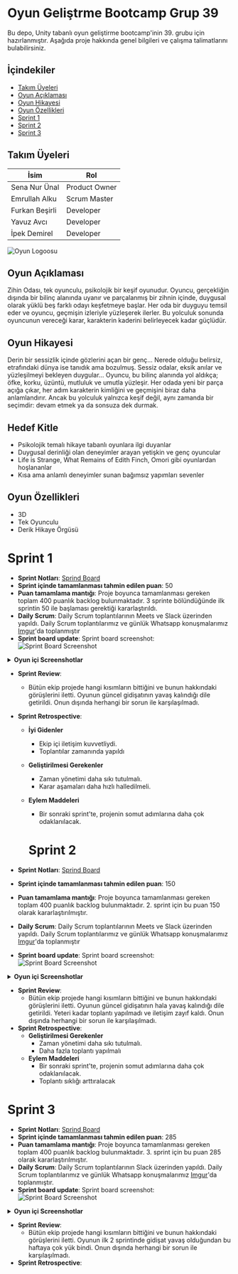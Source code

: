# Oyun Geliştrme Bootcamp Grup 39

Bu depo, Unity tabanlı oyun geliştirme bootcamp'inin 39. grubu için hazırlanmıştır. Aşağıda proje hakkında genel bilgileri ve çalışma talimatlarını bulabilirsiniz.

## İçindekiler

- [Takım Üyeleri](#takım-üyeleri)
- [Oyun Açıklaması](#oyun-açıklaması)
- [Oyun Hikayesi](#oyun-hikayesi)
- [Oyun Özellikleri](#oyun-özellikleri)
- [Sprint 1](#sprint-1)
- [Sprint 2](#sprint-2)
- [Sprint 3](#sprint-3)

## Takım Üyeleri

| İsim           | Rol           |
| -------------- | ------------- |
| Sena Nur Ünal  | Product Owner |
| Emrullah Alku  | Scrum Master  |
| Furkan Beşirli | Developer     |
| Yavuz Avcı     | Developer     |
| İpek Demirel   | Developer     |

![Oyun Logoosu](./readME/Logo.png)

## Oyun Açıklaması

Zihin Odası, tek oyunculu, psikolojik bir keşif oyunudur. Oyuncu, gerçekliğin dışında bir bilinç alanında uyanır ve parçalanmış bir zihnin içinde, duygusal olarak yüklü beş farklı odayı keşfetmeye başlar. Her oda bir duyguyu temsil eder ve oyuncu, geçmişin izleriyle yüzleşerek ilerler. Bu yolculuk sonunda oyuncunun vereceği karar, karakterin kaderini belirleyecek kadar güçlüdür.

## Oyun Hikayesi

Derin bir sessizlik içinde gözlerini açan bir genç... Nerede olduğu belirsiz, etrafındaki dünya ise tanıdık ama bozulmuş. Sessiz odalar, eksik anılar ve yüzleşilmeyi bekleyen duygular… Oyuncu, bu bilinç alanında yol aldıkça; öfke, korku, üzüntü, mutluluk ve umutla yüzleşir. Her odada yeni bir parça açığa çıkar, her adım karakterin kimliğini ve geçmişini biraz daha anlamlandırır. Ancak bu yolculuk yalnızca keşif değil, aynı zamanda bir seçimdir: devam etmek ya da sonsuza dek durmak.

## Hedef Kitle

- Psikolojik temalı hikaye tabanlı oyunlara ilgi duyanlar
- Duygusal derinliği olan deneyimler arayan yetişkin ve genç oyuncular
- Life is Strange, What Remains of Edith Finch, Omori gibi oyunlardan hoşlananlar
- Kısa ama anlamlı deneyimler sunan bağımsız yapımları sevenler

## Oyun Özellikleri

- 3D
- Tek Oyunculu
- Derik Hikaye Örgüsü

# Sprint 1

- **Sprint Notları**: [Sprind Board](https://emrullahalku.atlassian.net/jira/software/projects/OGG3/boards/35?atlOrigin=eyJpIjoiYWQyMGZjZDhkYzc0NDE5NGExMGEzZDAxOWM4MGRmZWYiLCJwIjoiaiJ9)
- **Sprint içinde tamamlanması tahmin edilen puan**: 50
- **Puan tamamlama mantığı**: Proje boyunca tamamlanması gereken toplam 400 puanlık backlog bulunmaktadır. 3 sprinte bölündüğünde ilk sprintin 50 ile başlaması gerektiği kararlaştırıldı.
- **Daily Scrum**: Daily Scrum toplantılarının Meets ve Slack üzerinden yapıldı. Daily Scrum toplantılarımız ve günlük Whatsapp konuşmalarımız [Imgur](https://imgur.com/a/shcnWhl)'da toplanmıştır
- **Sprint board update**: Sprint board screenshot: ![Sprint Board Screenshot](./readME/Sprint_1/image.png)
<details>
<summary><strong>Oyun içi Screenshotlar</strong></summary>

![Oyun İçi screenshot1](./readME/Sprint_1/ss01.jpg)
![Oyun İçi screenshot2](./readME/Sprint_1/ss02.png)

</details>

- **Sprint Review**:
  - Bütün ekip projede hangi kısımların bittiğini ve bunun hakkındaki görüşlerini iletti. Oyunun güncel gidişatının yavaş kalındığı dile getirildi. Onun dışında herhangi bir sorun ile karşılaşılmadı.
- **Sprint Retrospective**:

  - **İyi Gidenler**
    - Ekip içi iletişim kuvvetliydi.
    - Toplantılar zamanında yapıldı
  - **Geliştirilmesi Gerekenler**
    - Zaman yönetimi daha sıkı tutulmalı.
    - Karar aşamaları daha hızlı halledilmeli.
  - **Eylem Maddeleri**

    - Bir sonraki sprint'te, projenin somut adımlarına daha çok odaklanılacak.

    # Sprint 2

- **Sprint Notları**: [Sprind Board](https://emrullahalku.atlassian.net/jira/software/projects/OGG3/boards/35?atlOrigin=eyJpIjoiYWQyMGZjZDhkYzc0NDE5NGExMGEzZDAxOWM4MGRmZWYiLCJwIjoiaiJ9)
- **Sprint içinde tamamlanması tahmin edilen puan**: 150
- **Puan tamamlama mantığı**: Proje boyunca tamamlanması gereken toplam 400 puanlık backlog bulunmaktadır. 2. sprint için bu puan 150 olarak kararlaştırılmıştır.
- **Daily Scrum**: Daily Scrum toplantılarının Meets ve Slack üzerinden yapıldı. Daily Scrum toplantılarımız ve günlük Whatsapp konuşmalarımız [Imgur](https://imgur.com/a/WVFNq4R)'da toplanmıştır
- **Sprint board update**: Sprint board screenshot: ![Sprint Board Screenshot](./readME/Sprint_2/image.png)
<details>
<summary><strong>Oyun içi Screenshotlar</strong></summary>

![Oyun İçi screenshot1](./readME/Sprint_2/screenshots/game/01.png)
![Oyun İçi screenshot1](./readME/Sprint_2/screenshots/game/02.jpg)
![Oyun İçi screenshot1](./readME/Sprint_2/screenshots/game/03.jpg)
![Oyun İçi screenshot1](./readME/Sprint_2/screenshots/game/04.jpg)
![Oyun İçi screenshot1](./readME/Sprint_2/screenshots/game/05.jpg)
![Oyun İçi screenshot1](./readME/Sprint_2/screenshots/game/06.jpg)
![Oyun İçi screenshot1](./readME/Sprint_2/screenshots/game/07.jpg)
![Oyun İçi screenshot1](./readME/Sprint_2/screenshots/game/08.jpg)

</details>

- **Sprint Review**:
  - Bütün ekip projede hangi kısımların bittiğini ve bunun hakkındaki görüşlerini iletti. Oyunun güncel gidişatının hala yavaş kalındığı dile getirildi. Yeteri kadar toplantı yapılmadı ve iletişim zayıf kaldı. Onun dışında herhangi bir sorun ile karşılaşılmadı.
- **Sprint Retrospective**:
  - **Geliştirilmesi Gerekenler**
    - Zaman yönetimi daha sıkı tutulmalı.
    - Daha fazla toplantı yapılmalı
  - **Eylem Maddeleri**
    - Bir sonraki sprint'te, projenin somut adımlarına daha çok odaklanılacak.
    - Toplantı sıklığı arttıralacak

# Sprint 3

- **Sprint Notları**: [Sprind Board](https://emrullahalku.atlassian.net/jira/software/projects/OGG3/boards/35?atlOrigin=eyJpIjoiYWQyMGZjZDhkYzc0NDE5NGExMGEzZDAxOWM4MGRmZWYiLCJwIjoiaiJ9)
- **Sprint içinde tamamlanması tahmin edilen puan**: 285
- **Puan tamamlama mantığı**: Proje boyunca tamamlanması gereken toplam 400 puanlık backlog bulunmaktadır. 3. sprint için bu puan 285 olarak kararlaştırılmıştır.
- **Daily Scrum**: Daily Scrum toplantılarının Slack üzerinden yapıldı. Daily Scrum toplantılarımız ve günlük Whatsapp konuşmalarımız [Imgur](https://imgur.com/a/1lIqOGw)'da toplanmıştır.
- **Sprint board update**: Sprint board screenshot: ![Sprint Board Screenshot](./readME/Sprint_3/image.png)
<details>
<summary><strong>Oyun içi Screenshotlar</strong></summary>

![Oyun İçi screenshot1](./readME/Sprint_3/screenshots/game/01.png)
![Oyun İçi screenshot1](./readME/Sprint_3/screenshots/game/02.png)
![Oyun İçi screenshot1](./readME/Sprint_3/screenshots/game/03.png)
![Oyun İçi screenshot1](./readME/Sprint_3/screenshots/game/04.png)
![Oyun İçi screenshot1](./readME/Sprint_3/screenshots/game/05.png)
![Oyun İçi screenshot1](./readME/Sprint_3/screenshots/game/06.png)
![Oyun İçi screenshot1](./readME/Sprint_3/screenshots/game/07.png)
![Oyun İçi screenshot1](./readME/Sprint_3/screenshots/game/08.png)
![Oyun İçi screenshot1](./readME/Sprint_3/screenshots/game/09.png)
![Oyun İçi screenshot1](./readME/Sprint_3/screenshots/game/10.png)

</details>

- **Sprint Review**:
  - Bütün ekip projede hangi kısımların bittiğini ve bunun hakkındaki görüşlerini iletti. Oyunun ilk 2 sprintinde gidişat yavaş olduğundan bu haftaya çok yük bindi. Onun dışında herhangi bir sorun ile karşılaşılmadı.
- **Sprint Retrospective**:
